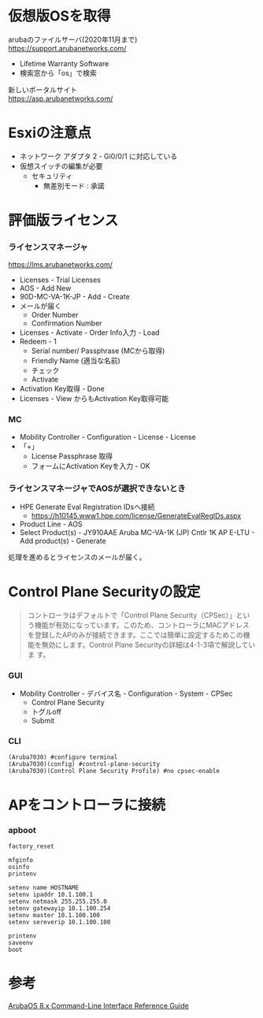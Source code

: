 # 仮想版OSを取得

arubaのファイルサーバ(2020年11月まで)  
https://support.arubanetworks.com/
- Lifetime Warranty Software
- 検索窓から「os」で検索

新しいポータルサイト  
https://asp.arubanetworks.com/

# Esxiの注意点

- ネットワーク アダプタ 2 - Gi0/0/1 に対応している
- 仮想スイッチの編集が必要
  - セキュリティ
    - 無差別モード : 承諾

# 評価版ライセンス

### ライセンスマネージャ  
https://lms.arubanetworks.com/
- Licenses - Trial Licenses
- AOS - Add New
- 90D-MC-VA-1K-JP - Add - Create
- メールが届く
  - Order Number
  - Confirmation Number
- Licenses - Activate - Order Info入力 - Load
- Redeem - 1  
  - Serial number/ Passphrase (MCから取得)
  - Friendly Name (適当な名前)
  - チェック
  - Activate
- Activation Key取得 - Done
- Licenses - View からもActivation Key取得可能

### MC
- Mobility Controller - Configuration - License - License
- 「+」
  - License Passphrase 取得
  - フォームにActivation Keyを入力 - OK

### ライセンスマネージャでAOSが選択できないとき

- HPE Generate Eval Registration IDsへ接続
  - https://h10145.www1.hpe.com/license/GenerateEvalRegIDs.aspx
- Product Line - AOS
- Select Product(s) - JY910AAE Aruba MC-VA-1K (JP) Cntlr 1K AP E-LTU - Add product(s) - Generate

処理を進めるとライセンスのメールが届く。  

# Control Plane Securityの設定

> コントローラはデフォルトで「Control Plane Security（CPSec）」とい
う機能が有効になっています。このため、コントローラにMACアドレス
を登録したAPのみが接続できます。ここでは簡単に設定するためこの機
能を無効にします。Control Plane Securityの詳細は4-1-3項で解説していま
す。

### GUI
- Mobility Controller - デバイス名 - Configuration - System - CPSec
  - Control Plane Security
  - トグルoff
  - Submit
  
### CLI
```
(Aruba7030) #configure terminal
(Aruba7030)(config) #control-plane-security
(Aruba7030)(Control Plane Security Profile) #no cpsec-enable
```

# APをコントローラに接続

### apboot
```
factory_reset

mfginfo
osinfo
printenv

setenv name HOSTNAME
setenv ipaddr 10.1.100.1
setenv netmask 255.255.255.0
setenv gatewayip 10.1.100.254
setenv master 10.1.100.100
setenv sereverip 10.1.100.100

printenv
saveenv
boot
```

# 参考

[ArubaOS 8.x Command-Line Interface Reference Guide](https://www.arubanetworks.com/techdocs/CLI-Bank/Content/CLI%20RG/cli-home-aos.htm)


